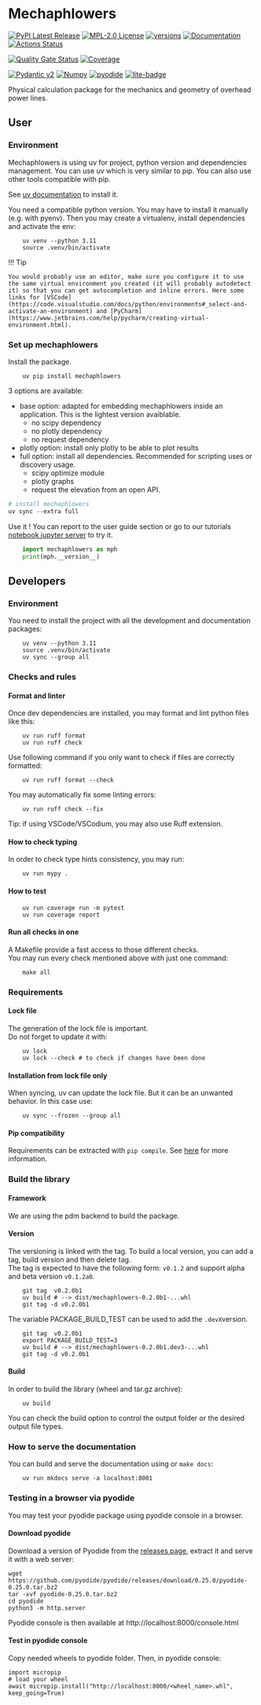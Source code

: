 # Mechaphlowers

[![PyPI Latest Release](https://img.shields.io/pypi/v/mechaphlowers.svg)](https://pypi.org/project/mechaphlowers/)
[![MPL-2.0 License](https://img.shields.io/badge/license-MPL_2.0-blue.svg)](https://www.mozilla.org/en-US/MPL/2.0/)
[![versions](https://img.shields.io/badge/python-3.11%7C3.12-blue)](https://github.com/phlowers/mechaphlowers)
[![Documentation](https://readthedocs.org/projects/mechaphlowers/badge/?version=latest)](https://phlowers.readthedocs.io/projects/mechaphlowers/en/latest)
[![Actions Status](https://github.com/phlowers/mechaphlowers/actions/workflows/dev-ci.yml/badge.svg)](https://github.com/phlowers/mechaphlowers/actions)

[![Quality Gate Status](https://sonarcloud.io/api/project_badges/measure?project=phlowers_mechaphlowers&metric=alert_status)](https://sonarcloud.io/dashboard?id=phlowers_mechaphlowers) [![Coverage](https://sonarcloud.io/api/project_badges/measure?project=phlowers_mechaphlowers&metric=coverage)](https://sonarcloud.io/dashboard?id=phlowers_mechaphlowers)

[![Pydantic v2](https://img.shields.io/endpoint?url=https://raw.githubusercontent.com/pydantic/pydantic/main/docs/badge/v2.json)](https://pydantic.dev)
[![Numpy](https://img.shields.io/badge/numpy-v2-blue)](https://numpy.org/)
[![pyodide](https://img.shields.io/badge/works_on-pyodide-%237303fc)](https://pyodide.org/en/stable/index.html)
[![lite-badge](https://jupyterlite.rtfd.io/en/latest/_static/badge.svg)](https://phlowers.github.io/phlowers-notebooks/lab/index.html)

Physical calculation package for the mechanics and geometry of overhead power lines.

## User

### Environment

Mechaphlowers is using uv for project, python version and dependencies management. You can use uv which is very similar to pip. You can also use other tools compatible with pip.

See [uv documentation](https://docs.astral.sh/uv/getting-started/installation/) to install it.


You need a compatible python version. You may have to install it manually (e.g. with pyenv).
Then you may create a virtualenv, install dependencies and activate the env:

```console
    uv venv --python 3.11
    source .venv/bin/activate
```

!!! Tip

    You would probably use an editor, make sure you configure it to use the same virtual environment you created (it will probably autodetect it) so that you can get autocompletion and inline errors. Here some links for [VSCode](https://code.visualstudio.com/docs/python/environments#_select-and-activate-an-environment) and [PyCharm](https://www.jetbrains.com/help/pycharm/creating-virtual-environment.html).  

### Set up mechaphlowers

Install the package.
```console
    uv pip install mechaphlowers
```

3 options are available:

- base option: adapted for embedding mechaphlowers inside an application. This is the lightest version avaiblable.
    - no scipy dependency
    - no plotly dependency
    - no request dependency
- plotly option: install only plotly to be able to plot results
- full option: install all dependencies. Recommended for scripting uses or discovery usage.
    - scipy optimize module
    - plotly graphs
    - request the elevation from an open API.

```python
# install mechaphlowers
uv sync --extra full
```

Use it ! You can report to the user guide section or go to our tutorials [notebook jupyter server](https://phlowers.github.io/phlowers-notebooks/lab/index.html) to try it.

```python
    import mechaphlowers as mph
    print(mph.__version__)
```

## Developers

### Environment

You need to install the project with all the development and documentation packages:

```console
    uv venv --python 3.11
    source .venv/bin/activate
    uv sync --group all
```

### Checks and rules

#### Format and linter

Once dev dependencies are installed, you may format and lint python files like this:

```console
    uv run ruff format
    uv run ruff check
```

Use following command if you only want to check if files are correctly formatted:

```console
    uv run ruff format --check
```

You may automatically fix some linting errors:

```console
    uv run ruff check --fix
```

Tip: if using VSCode/VSCodium, you may also use Ruff extension.

#### How to check typing

In order to check type hints consistency, you may run:

```console
    uv run mypy .
```

#### How to test

```console
    uv run coverage run -m pytest
    uv run coverage report
```

#### Run all checks in one

A Makefile provide a fast access to those different checks.  
You may run every check mentioned above with just one command:

```console
    make all
```

### Requirements

#### Lock file

The generation of the lock file is important.  
Do not forget to update it with:

```console
    uv lock
    uv lock --check # to check if changes have been done
```

#### Installation from lock file only

When syncing, uv can update the lock file. But it can be an unwanted behavior. In this case use:
```console
    uv sync --frozen --group all
```

#### Pip compatibility

Requirements can be extracted with `pip compile`. See [here](https://docs.astral.sh/uv/pip/compile/#locking-requirements) for more information.


### Build the library

#### Framework

We are using the pdm backend to build the package.

#### Version

The versioning is linked with the tag. To build a local version, you can add a tag, build version and then delete tag.  
The tag is expected to have the following form: `v0.1.2` and support alpha and beta version `v0.1.2a0`.  

```console
    git tag  v0.2.0b1
    uv build # --> dist/mechaphlowers-0.2.0b1-...whl
    git tag -d v0.2.0b1
```

The variable PACKAGE_BUILD_TEST can be used to add the `.devX`version.

```console
    git tag  v0.2.0b1
    export PACKAGE_BUILD_TEST=3
    uv build # --> dist/mechaphlowers-0.2.0b1.dev3-...whl
    git tag -d v0.2.0b1
```


#### Build

In order to build the library (wheel and tar.gz archive):

```console
    uv build
```

You can check the build option to control the output folder or the desired output file types.  


### How to serve the documentation

You can build and serve the documentation using or `make docs`:

```console
    uv run mkdocs serve -a localhost:8001
```

### Testing in a browser via pyodide

You may test your pyodide package using pyodide console in a browser.

#### Download pyodide

Download a version of Pyodide from the [releases page](https://github.com/pyodide/pyodide/releases/), extract it and serve it with a web server:

    wget https://github.com/pyodide/pyodide/releases/download/0.25.0/pyodide-0.25.0.tar.bz2
    tar -xvf pyodide-0.25.0.tar.bz2
    cd pyodide
    python3 -m http.server

Pyodide console is then available at http://localhost:8000/console.html

#### Test in pyodide console

Copy needed wheels to pyodide folder.
Then, in pyodide console:

    import micropip
    # load your wheel
    await micropip.install("http://localhost:8000/<wheel_name>.whl", keep_going=True)

